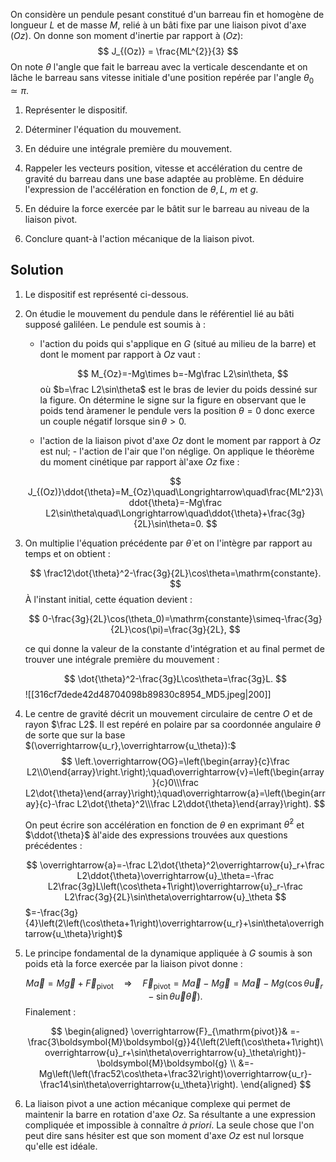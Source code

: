 
On considère un pendule pesant constitué d'un barreau fin et homogène de longueur $L$ et de masse $M$, relié à un bâti fixe par une liaison pivot d'axe $(Oz).$ On donne son moment d'inertie par rapport à $(Oz):$
$$
J_{(Oz)} = \frac{ML^{2}}{3}
$$
On note $\theta$ l'angle que fait le barreau avec la verticale descendante et on lâche le barreau sans vitesse initiale d'une position repérée par l'angle $\theta_0\simeq\pi.$
 1. Représenter le dispositif.
 2. Déterminer l'équation du mouvement.
 3. En déduire une intégrale première du mouvement.
 4. Rappeler les vecteurs position, vitesse et accélération du centre de gravité du barreau dans
 une base adaptée au problème. En déduire l'expression de l'accélération en fonction de $\theta,L$, $m$ et $g.$

 5. En déduire la force exercée par le bâtit sur le barreau au niveau de la liaison pivot.
 6. Conclure quant-à l'action mécanique de la liaison pivot.


## Solution
1. Le dispositif est représenté ci-dessous.
2. On étudie le mouvement du pendule dans le référentiel lié au bâti supposé galiléen. Le pendule est soumis à :
	- l'action du poids qui s'applique en $G$ (situé au milieu de la barre) et dont le moment par rapport à $Oz$ vaut :

		$$
		M_{Oz}=-Mg\times b=-Mg\frac L2\sin\theta,
		$$
		où $b=\frac L2\sin\theta$ est le bras de levier du poids dessiné sur la figure. On détermine le signe sur la figure en observant que le poids tend àramener le pendule vers la position $\theta=0$ donc exerce un couple négatif lorsque $\sin\theta>0.$
	
	- l'action de la liaison pivot d'axe $Oz$ dont le moment par rapport à $Oz$ est nul; - l'action de l'air que l'on néglige.
	 On applique le théorème du moment cinétique par rapport àl'axe $Oz$ fixe :
	
	$$
	J_{(Oz)}\ddot{\theta}=M_{Oz}\quad\Longrightarrow\quad\frac{ML^2}3\ddot{\theta}=-Mg\frac L2\sin\theta\quad\Longrightarrow\quad\ddot{\theta}+\frac{3g}{2L}\sin\theta=0.
	$$


3. On multiplie l'équation précédente par $\dot{\theta}$ et on l'intègre par rapport au temps et on obtient :
	
	$$
	\frac12\dot{\theta}^2-\frac{3g}{2L}\cos\theta=\mathrm{constante}.
	$$
	 À l'instant initial, cette équation devient :
	
	$$
	0-\frac{3g}{2L}\cos(\theta_0)=\mathrm{constante}\simeq-\frac{3g}{2L}\cos(\pi)=\frac{3g}{2L},
	$$
	
	ce qui donne la valeur de la constante d'intégration et au final permet de trouver une intégrale première du mouvement :
	
	$$
	\dot{\theta}^2-\frac{3g}L\cos\theta=\frac{3g}L.
	$$
	![[316cf7dede42d48704098b89830c8954_MD5.jpeg|200]]

4. Le centre de gravité décrit un mouvement circulaire de centre $O$ et de rayon $\frac L2$. Il est repéré en polaire par sa coordonnée angulaire $\theta$ de sorte que sur la base $(\overrightarrow{u_r},\overrightarrow{u_\theta}):$
	$$
	\left.\overrightarrow{OG}=\left(\begin{array}{c}\frac L2\\0\end{array}\right.\right);\quad\overrightarrow{v}=\left(\begin{array}{c}0\\\frac L2\dot{\theta}\end{array}\right);\quad\overrightarrow{a}=\left(\begin{array}{c}-\frac L2\dot{\theta}^2\\\frac L2\ddot{\theta}\end{array}\right).
	$$
 
	On peut écrire son accélération en fonction de $\theta$ en exprimant $\dot{\theta}^{2}$ et $\ddot{\theta}$ àl'aide des expressions trouvées aux questions précédentes :
	
	$$
	\overrightarrow{a}=-\frac L2\dot{\theta}^2\overrightarrow{u}_r+\frac L2\ddot{\theta}\overrightarrow{u}_\theta=-\frac L2\frac{3g}L\left(\cos\theta+1\right)\overrightarrow{u}_r-\frac L2\frac{3g}{2L}\sin\theta\overrightarrow{u}_\theta 
	$$
	 $=-\frac{3g}{4}\left(2\left(\cos\theta+1\right)\overrightarrow{u_r}+\sin\theta\overrightarrow{u_\theta}\right)$

5. Le principe fondamental de la dynamique appliquée à $G$ soumis à son poids età la force exercée par la liaison pivot donne :

	$$
	M\overrightarrow{a}=M\overrightarrow{g}+\overrightarrow{F}_{\mathrm{pivot}}\quad\Longrightarrow\quad\overrightarrow{F}_{\mathrm{pivot}}=M\overrightarrow{a}-M\overrightarrow{g}=M\overrightarrow{a}-Mg\left(\cos\theta\overrightarrow{u}_r-\sin\theta\overrightarrow{u}\overrightarrow{\theta}\right).
	$$
	 Finalement :
	
	$$
	\begin{aligned}
	\overrightarrow{F}_{\mathrm{pivot}}& =-\frac{3\boldsymbol{M}\boldsymbol{g}}4{\left(2\left(\cos\theta+1\right)\overrightarrow{u}_r+\sin\theta\overrightarrow{u}_\theta\right)}-\boldsymbol{M}\boldsymbol{g} \\
	&=-Mg\left(\left(\frac52\cos\theta+\frac32\right)\overrightarrow{u_r}-\frac14\sin\theta\overrightarrow{u_\theta}\right).
	\end{aligned}
	$$

6. La liaison pivot a une action mécanique complexe qui permet de maintenir la barre en rotation d'axe $Oz$. Sa résultante a une expression compliquée et impossible à connaître *à priori*. La seule chose que l'on peut dire sans hésiter est que son moment d'axe $Oz$ est nul lorsque qu'elle est idéale.

